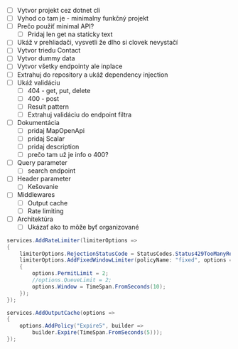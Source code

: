 
- [ ] Vytvor projekt cez dotnet cli
- [ ] Vyhod co tam je - minimalny funkčný projekt
- [ ] Prečo použiť minimal API?
  - [ ] Pridaj len get na staticky text
- [ ] Ukáž v prehliadači, vysvetli že dlho si clovek nevystačí
- [ ] Vytvor triedu Contact
- [ ] Vytvor dummy data
- [ ] Vytvor všetky endpointy ale inplace
- [ ] Extrahuj do repository a ukáž dependency injection
- [ ] Ukáž validáciu
  - [ ] 404 - get, put, delete
  - [ ] 400 - post
  - [ ] Result pattern
  - [ ] Extrahuj validáciu do endpoint filtra
- [ ] Dokumentácia
  - [ ] pridaj MapOpenApi
  - [ ] pridaj Scalar
  - [ ] pridaj description
  - [ ] prečo tam už je info o 400?
- [ ] Query parameter
  - [ ] search endpoint
- [ ] Header parameter
  - [ ] Kešovanie
- [ ] Middlewares
  - [ ] Output cache
  - [ ] Rate limiting
- [ ] Architektúra
  - [ ] Ukázať ako to môže byť organizované

``` csharp
services.AddRateLimiter(limiterOptions =>
{
    limiterOptions.RejectionStatusCode = StatusCodes.Status429TooManyRequests;
    limiterOptions.AddFixedWindowLimiter(policyName: "fixed", options =>
    {
        options.PermitLimit = 2;
        //options.QueueLimit = 2;
        options.Window = TimeSpan.FromSeconds(10);
    });
});
```

``` csharp
services.AddOutputCache(options =>
{
    options.AddPolicy("Expire5", builder =>
        builder.Expire(TimeSpan.FromSeconds(5)));
});
```
